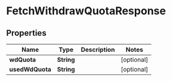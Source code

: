 

# FetchWithdrawQuotaResponse


## Properties

| Name | Type | Description | Notes |
|------------ | ------------- | ------------- | -------------|
|**wdQuota** | **String** |  |  [optional] |
|**usedWdQuota** | **String** |  |  [optional] |




